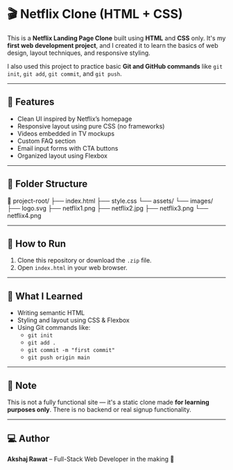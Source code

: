 # 🎬 Netflix Clone (HTML + CSS)

This is a **Netflix Landing Page Clone** built using **HTML** and **CSS** only. It's my **first web development project**, and I created it to learn the basics of web design, layout techniques, and responsive styling.

I also used this project to practice basic **Git and GitHub commands** like `git init`, `git add`, `git commit`, and `git push`.

---

## 🌟 Features

- Clean UI inspired by Netflix’s homepage
- Responsive layout using pure CSS (no frameworks)
- Videos embedded in TV mockups
- Custom FAQ section
- Email input forms with CTA buttons
- Organized layout using Flexbox

---

## 📁 Folder Structure

📂 project-root/
├── index.html
├── style.css
└── assets/
└── images/
├── logo.svg
├── netflix1.png
├── netflix2.jpg
├── netflix3.png
└── netflix4.png

---

## 🚀 How to Run

1. Clone this repository or download the `.zip` file.
2. Open `index.html` in your web browser.

---

## 🧠 What I Learned

- Writing semantic HTML
- Styling and layout using CSS & Flexbox
- Using Git commands like:
  - `git init`
  - `git add .`
  - `git commit -m "first commit"`
  - `git push origin main`

---

## 📌 Note

This is not a fully functional site — it's a static clone made **for learning purposes only**. There is no backend or real signup functionality.

---

## 💻 Author

**Akshaj Rawat** – Full-Stack Web Developer in the making 🚀
